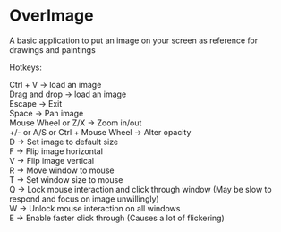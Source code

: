 # OverImage
A basic application to put an image on your screen as reference for drawings and paintings

Hotkeys:

Ctrl + V -> load an image<br>
Drag and drop -> load an image<br>
Escape -> Exit<br>
Space -> Pan image<br>
Mouse Wheel or Z/X -> Zoom in/out<br>
+/- or A/S or Ctrl + Mouse Wheel -> Alter opacity<br>
D -> Set image to default size<br>
F -> Flip image horizontal<br>
V -> Flip image vertical<br>
R -> Move window to mouse<br>
T -> Set window size to mouse<br>
Q -> Lock mouse interaction and click through window (May be slow to respond and focus on image unwillingly)<br>
W -> Unlock mouse interaction on all windows<br>
E -> Enable faster click through (Causes a lot of flickering)<br>
